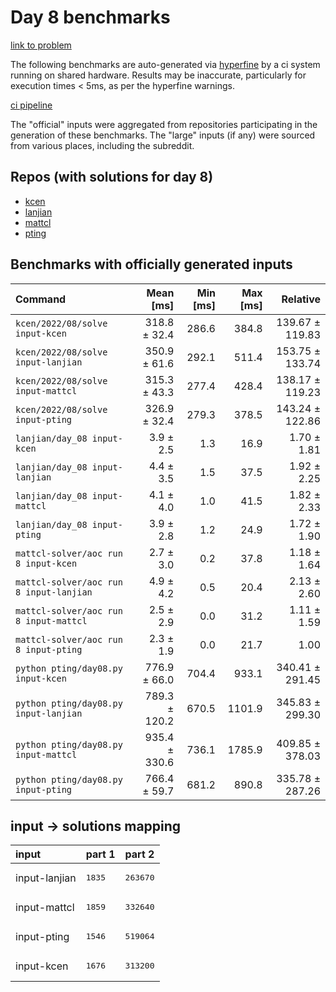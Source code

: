 # Day 8 benchmarks

[link to problem](http://adventofcode.com/2022/day/8)

The following benchmarks are auto-generated via [hyperfine](https://github.com/sharkdp/hyperfine) by a ci system running on shared hardware. Results may be inaccurate, particularly for execution times < 5ms, as per the hyperfine warnings.

[ci pipeline](http://ci.papercode.net:8080/teams/aoc2022/pipelines/aoc-compare-2022)

The "official" inputs were aggregated from repositories participating in the generation of these benchmarks. The "large" inputs (if any) were sourced from various places, including the subreddit.

## Repos (with solutions for day 8)


- [kcen](https://github.com/kcen/AdventOfCode)
- [lanjian](https://github.com/LanJian/aoc-2022)
- [mattcl](https://github.com/mattcl/aoc2022)
- [pting](https://github.com/pting/aoc2022)

## Benchmarks with officially generated inputs
| Command | Mean [ms] | Min [ms] | Max [ms] | Relative |
|:---|---:|---:|---:|---:|
| `kcen/2022/08/solve input-kcen` | 318.8 ± 32.4 | 286.6 | 384.8 | 139.67 ± 119.83 |
| `kcen/2022/08/solve input-lanjian` | 350.9 ± 61.6 | 292.1 | 511.4 | 153.75 ± 133.74 |
| `kcen/2022/08/solve input-mattcl` | 315.3 ± 43.3 | 277.4 | 428.4 | 138.17 ± 119.23 |
| `kcen/2022/08/solve input-pting` | 326.9 ± 32.4 | 279.3 | 378.5 | 143.24 ± 122.86 |
| `lanjian/day_08 input-kcen` | 3.9 ± 2.5 | 1.3 | 16.9 | 1.70 ± 1.81 |
| `lanjian/day_08 input-lanjian` | 4.4 ± 3.5 | 1.5 | 37.5 | 1.92 ± 2.25 |
| `lanjian/day_08 input-mattcl` | 4.1 ± 4.0 | 1.0 | 41.5 | 1.82 ± 2.33 |
| `lanjian/day_08 input-pting` | 3.9 ± 2.8 | 1.2 | 24.9 | 1.72 ± 1.90 |
| `mattcl-solver/aoc run 8 input-kcen` | 2.7 ± 3.0 | 0.2 | 37.8 | 1.18 ± 1.64 |
| `mattcl-solver/aoc run 8 input-lanjian` | 4.9 ± 4.2 | 0.5 | 20.4 | 2.13 ± 2.60 |
| `mattcl-solver/aoc run 8 input-mattcl` | 2.5 ± 2.9 | 0.0 | 31.2 | 1.11 ± 1.59 |
| `mattcl-solver/aoc run 8 input-pting` | 2.3 ± 1.9 | 0.0 | 21.7 | 1.00 |
| `python pting/day08.py input-kcen` | 776.9 ± 66.0 | 704.4 | 933.1 | 340.41 ± 291.45 |
| `python pting/day08.py input-lanjian` | 789.3 ± 120.2 | 670.5 | 1101.9 | 345.83 ± 299.30 |
| `python pting/day08.py input-mattcl` | 935.4 ± 330.6 | 736.1 | 1785.9 | 409.85 ± 378.03 |
| `python pting/day08.py input-pting` | 766.4 ± 59.7 | 681.2 | 890.8 | 335.78 ± 287.26 |

## input -> solutions mapping
|input|part 1|part 2|
|:---|:---|:---|
|input-lanjian|<pre>1835</pre>|<pre>263670</pre>|
|input-mattcl|<pre>1859</pre>|<pre>332640</pre>|
|input-pting|<pre>1546</pre>|<pre>519064</pre>|
|input-kcen|<pre>1676</pre>|<pre>313200</pre>|

